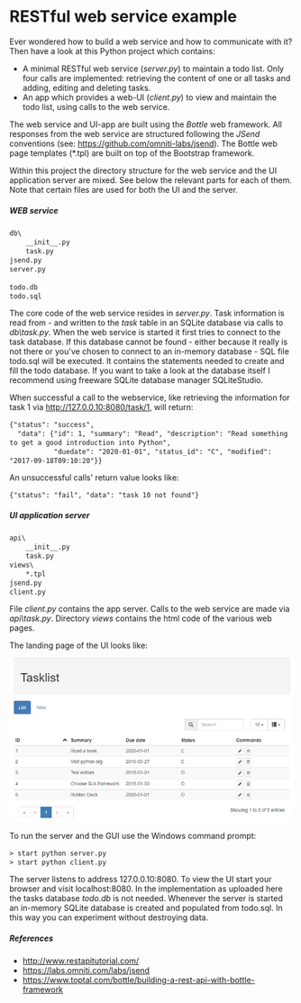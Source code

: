 # RESTful web service example

Ever wondered how to build a web service and how to communicate with it? Then have a look at this Python project which contains:
- A minimal RESTful web service (*server.py*) to maintain a todo list. Only four calls are implemented: retrieving the content of one or all tasks and adding, editing and deleting tasks.
- An app which provides a web-UI (*client.py*) to view and maintain the todo list, using calls to the web service.

The web service and UI-app are built using the *Bottle* web framework.
All responses from the web service are structured following the *JSend* conventions (see: https://github.com/omniti-labs/jsend).
The Bottle web page templates (*.tpl) are built on top of the Bootstrap framework.

Within this project the directory structure for the web service and the UI application server are mixed.
See below the relevant parts for each of them. Note that certain files are used for both the UI and the server.

##### WEB service

    db\
        __init__.py
        task.py
    jsend.py
    server.py

    todo.db
    todo.sql

The core code of the web service resides in *server.py*. Task information is read from - and written to the *task* table in an SQLite database via calls to *db\task.py*. When the web service is started it first tries to connect to the task database. If this database cannot be found - either because it really is not there or you've chosen to connect to an in-memory database - SQL file todo.sql will be executed. It contains the statements needed to create and fill the todo database. If you want to take a look at the database itself I recommend using freeware SQLite database manager SQLiteStudio.

When successful a call to the webservice, like retrieving the information for task 1 via http://127.0.0.10:8080/task/1, will return:
```
{"status": "success",
  "data": {"id": 1, "summary": "Read", "description": "Read something to get a good introduction into Python",
           "duedate": "2020-01-01", "status_id": "C", "modified": "2017-09-18T09:10:20"}}
```

An unsuccessful calls' return value looks like:
```
{"status": "fail", "data": "task 10 not found"}
```

##### UI application server

    api\
        __init__.py
        task.py
    views\
        *.tpl
    jsend.py
    client.py

File *client.py* contains the app server. Calls to the web service are made via *api\task.py*. Directory *views* contains the html code of the various web pages.

The landing page of the UI looks like:

![ui.png](ui.png)

To run the server and the GUI use the Windows command prompt:
```
> start python server.py
> start python client.py
```
The server listens to address 127.0.0.10:8080. To view the UI start your browser and visit localhost:8080.
In the implementation as uploaded here the tasks database *todo.db* is not needed. Whenever the server is started an in-memory SQLite database is created and populated from todo.sql. In this way you can experiment without destroying data.

##### References

* http://www.restapitutorial.com/
* https://labs.omniti.com/labs/jsend
* https://www.toptal.com/bottle/building-a-rest-api-with-bottle-framework

